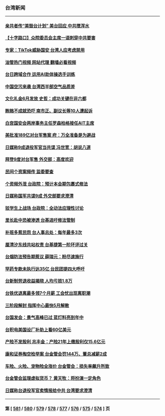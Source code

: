 ### 台湾新闻
---
#### [亲共者传“美毁台计划” 美台回应 中共搅浑水](../../pages/ncid1349361/n13941364.md?03030445) 
#### [【十字路口】众院委员会主席一语刺穿中共要害](../../pages/ncid1349361/n13941632.md?03030445) 
#### [专家：TikTok威胁国安 台湾人应考虑禁用](../../pages/ncid1349361/n13911928.md?03030445) 
#### [油管热门视频 网站代理 翻墙必看视频](http://138.2.39.72:81/youtube.html?epic-marker?03030445)
#### [台日跨域合作 运用AI助体操选手训练](../../pages/ncid1349361/n13941668.md?03030445) 
#### [中国空污来袭 台湾西半部空气品质差](../../pages/ncid1349361/n13941666.md?03030445) 
#### [文化礼金6月发放 史哲：成功关键在非六都](../../pages/ncid1349361/n13941664.md?03030445) 
#### [贿赂不成就恐吓 南市正、副议长等10人遭起诉](../../pages/ncid1349361/n13941616.md?03030445) 
#### [白宫国安会两岸事务主任罗森柏格接任AIT主席](../../pages/ncid1349361/n13941615.md?03030445) 
#### [美批准189亿对台军售案 府：万全准备是为避战](../../pages/ncid1349361/n13941613.md?03030445) 
#### [日媒称9成退役军官当共谍 冯世宽：胡说八道](../../pages/ncid1349361/n13941621.md?03030445) 
#### [拜登9度对台军售 外交部：高度欢迎](../../pages/ncid1349361/n13941620.md?03030445) 
#### [民间个资案频传 监委要查](../../pages/ncid1349361/n13941630.md?03030445) 
#### [个资频外泄 台政院：预计本会期包裹式修法](../../pages/ncid1349361/n13941628.md?03030445) 
#### [日媒称国军共谍9成 外交部要求澄清](../../pages/ncid1349361/n13941627.md?03030445) 
#### [驳学生上战场 台政院：全动法应理性讨论](../../pages/ncid1349361/n13941480.md?03030445) 
#### [里长赴中恐被渗透 台基进吁修法管制](../../pages/ncid1349361/n13941526.md?03030445) 
#### [补班多惹民怨  台人事总处：每年最多3次](../../pages/ncid1349361/n13941584.md?03030445) 
#### [厘清汐东线共站权责 台基捷第一阶环评过关](../../pages/ncid1349361/n13941583.md?03030445) 
#### [台烟防法预告期惹议 薛瑞元：盼尽速施行](../../pages/ncid1349361/n13941581.md?03030445) 
#### [罕药专款未执行达35亿 台民团提四大呼吁](../../pages/ncid1349361/n13941586.md?03030445) 
#### [台新制劳退收益揭晓 人均亏损1.8万](../../pages/ncid1349361/n13941587.md?03030445) 
#### [台铁优退离最多领7个月薪 工会忧出现离职潮](../../pages/ncid1349361/n13941557.md?03030445) 
#### [三阶段解封 指挥中心最快5月解散](../../pages/ncid1349361/n13941558.md?03030445) 
#### [台国发会：景气高峰已过 蓝灯料亮到年中](../../pages/ncid1349361/n13941532.md?03030445) 
#### [台积电美国设厂补助上看60亿美元](../../pages/ncid1349361/n13941534.md?03030445) 
#### [产险不发股利 兆丰金：产险21年上缴股利仅15.6亿元](../../pages/ncid1349361/n13941535.md?03030445) 
#### [康和证券掏空检举案 台金管会罚144万、董总减薪2成](../../pages/ncid1349361/n13941536.md?03030445) 
#### [车险、火险、宠物险全涨价 台金管会：损失率飙升所致](../../pages/ncid1349361/n13941537.md?03030445) 
#### [台金管会监理虚拟货币？ 黄天牧：将扮演一定角色](../../pages/ncid1349361/n13941539.md?03030445) 
#### [日媒称台退役军官卖情报给中共 台湾要求澄清](../../pages/ncid1349361/n13941384.md?03030445) 

---
#### 第 [ [581](./581.md?03030445) / [580](./580.md?03030445) / [579](./579.md?03030445) / [578](./578.md?03030445) / [577](./577.md?03030445) / [576](./576.md?03030445) / [575](./575.md?03030445) / [574](./574.md?03030445) ] 页
